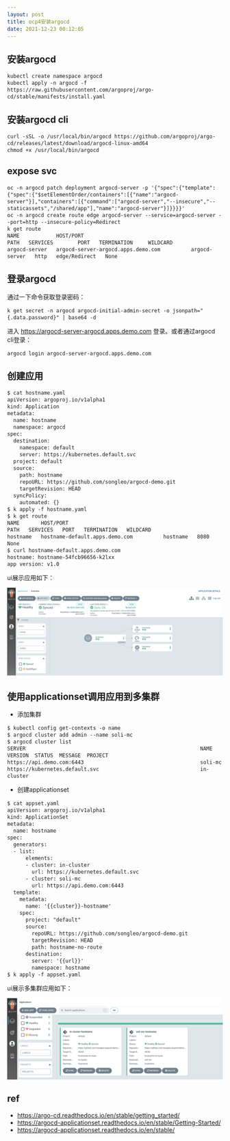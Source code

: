 ```yaml
---
layout: post
title: ocp4安装argocd
date: 2021-12-23 00:12:05
---
```


## 安装argocd

```
kubectl create namespace argocd
kubectl apply -n argocd -f https://raw.githubusercontent.com/argoproj/argo-cd/stable/manifests/install.yaml
```

## 安装argocd cli

```
curl -sSL -o /usr/local/bin/argocd https://github.com/argoproj/argo-cd/releases/latest/download/argocd-linux-amd64
chmod +x /usr/local/bin/argocd
```

## expose svc

```
oc -n argocd patch deployment argocd-server -p '{"spec":{"template":{"spec":{"$setElementOrder/containers":[{"name":"argocd-server"}],"containers":[{"command":["argocd-server","--insecure","--staticassets","/shared/app"],"name":"argocd-server"}]}}}}'
oc -n argocd create route edge argocd-server --service=argocd-server --port=http --insecure-policy=Redirect
k get route
NAME            HOST/PORT                                                                PATH   SERVICES        PORT   TERMINATION     WILDCARD
argocd-server   argocd-server-argocd.apps.demo.com          argocd-server   http   edge/Redirect   None
```

## 登录argocd

通过一下命令获取登录密码：

```
k get secret -n argocd argocd-initial-admin-secret -o jsonpath="{.data.password}" | base64 -d
```

进入 https://argocd-server-argocd.apps.demo.com 登录。或者通过argocd cli登录：

```
argocd login argocd-server-argocd.apps.demo.com
```

## 创建应用

```
$ cat hostname.yaml
apiVersion: argoproj.io/v1alpha1
kind: Application
metadata:
  name: hostname
  namespace: argocd
spec:
  destination:
    namespace: default
    server: https://kubernetes.default.svc
  project: default
  source:
    path: hostname
    repoURL: https://github.com/songleo/argocd-demo.git
    targetRevision: HEAD
  syncPolicy:
    automated: {}
$ k apply -f hostname.yaml
$ k get route
NAME       HOST/PORT                                                            PATH   SERVICES   PORT   TERMINATION   WILDCARD
hostname   hostname-default.apps.demo.com          hostname   8080                 None
$ curl hostname-default.apps.demo.com
hostname: hostname-54fcb96656-k2lxx
app version: v1.0
```

ui展示应用如下：

![](/images/argocd-hostname.png)

## 使用applicationset调用应用到多集群

- 添加集群

```
$ kubectl config get-contexts -o name
$ argocd cluster add admin --name soli-mc
$ argocd cluster list
SERVER                                                         NAME        VERSION  STATUS  MESSAGE  PROJECT
https://api.demo.com:6443                                      soli-mc
https://kubernetes.default.svc                                 in-cluster
```

- 创建applicationset

```
$ cat appset.yaml
apiVersion: argoproj.io/v1alpha1
kind: ApplicationSet
metadata:
  name: hostname
spec:
  generators:
  - list:
      elements:
      - cluster: in-cluster
        url: https://kubernetes.default.svc
      - cluster: soli-mc
        url: https://api.demo.com:6443
  template:
    metadata:
      name: '{{cluster}}-hostname'
    spec:
      project: "default"
      source:
        repoURL: https://github.com/songleo/argocd-demo.git
        targetRevision: HEAD
        path: hostname-no-route
      destination:
        server: '{{url}}'
        namespace: hostname
$ k apply -f appset.yaml
```

ui展示多集群应用如下：

![](/images/argocd-appset.png)
## ref

- https://argo-cd.readthedocs.io/en/stable/getting_started/
- https://argocd-applicationset.readthedocs.io/en/stable/Getting-Started/
- https://argocd-applicationset.readthedocs.io/en/stable/
